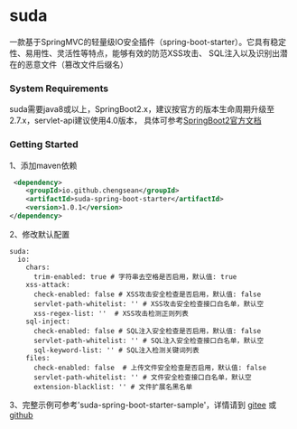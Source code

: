 # suda

一款基于SpringMVC的轻量级IO安全插件（spring-boot-starter）。它具有稳定性、易用性、灵活性等特点，能够有效的防范XSS攻击、 
SQL注入以及识别出潜在的恶意文件（篡改文件后缀名）

### System Requirements
suda需要java8或以上，SpringBoot2.x，建议按官方的版本生命周期升级至2.7.x，servlet-api建议使用4.0版本，
具体可参考[SpringBoot2官方文档](https://docs.spring.io/spring-boot/docs/2.7.18/reference/html/getting-started.html#getting-started.system-requirements)

### Getting Started
1、添加maven依赖
```xml
 <dependency>
    <groupId>io.github.chengsean</groupId>
    <artifactId>suda-spring-boot-starter</artifactId>
    <version>1.0.1</version>
</dependency>
```
2、修改默认配置
```
suda:
  io:
    chars: 
      trim-enabled: true # 字符串去空格是否启用，默认值: true
    xss-attack: 
      check-enabled: false # XSS攻击安全检查是否启用，默认值: false
      servlet-path-whitelist: '' # XSS攻击安全检查接口白名单，默认空
      xss-regex-list: ''  # XSS攻击检测正则列表
    sql-inject:
      check-enabled: false # SQL注入安全检查是否启用，默认值: false
      servlet-path-whitelist: '' # SQL注入安全检查接口白名单，默认空
      sql-keyword-list: '' # SQL注入检测关键词列表
    files:
      check-enabled: false  # 上传文件安全检查是否启用，默认值: false
      servlet-path-whitelist: '' # 文件安全检查接口白名单，默认空
      extension-blacklist: '' # 文件扩展名黑名单
```
3、完整示例可参考'suda-spring-boot-starter-sample'，详情请到 [gitee](https://gitee.com/chengsean/suda) 或 [github](https://github.com/chengsean/suda)